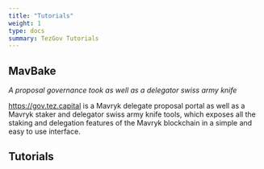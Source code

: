 ```yaml
---
title: "Tutorials"
weight: 1
type: docs
summary: TezGov Tutorials
---
```

**MavBake**
---
*A proposal governance took as well as a delegator swiss army knife*

https://gov.tez.capital is a Mavryk delegate proposal portal as well as a Mavryk staker and delegator swiss army knife tools, which exposes all the staking and delegation features of the Mavryk blockchain in a simple and easy to use interface.

## Tutorials